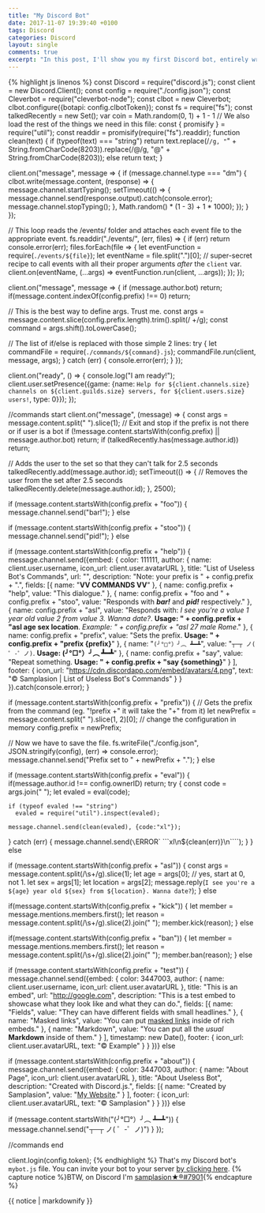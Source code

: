 ```yaml
---
title: "My Discord Bot"
date: 2017-11-07 19:39:40 +0100
tags: Discord
categories: Discord
layout: single
comments: true
excerpt: "In this post, I'll show you my first Discord bot, entirely written in JavaScript."
---
```

{% highlight js linenos %}
const Discord = require("discord.js");
const client = new Discord.Client();
const config = require("./config.json");
const Cleverbot = require("cleverbot-node");
const clbot = new Cleverbot;
clbot.configure({botapi: config.clbotToken});
const fs = require("fs");
const talkedRecently = new Set();
var coin = Math.random(0, 1) + 1 - 1
// We also load the rest of the things we need in this file:
const { promisify } = require("util");
const readdir = promisify(require("fs").readdir);
function clean(text) {
  if (typeof(text) === "string")
    return text.replace(/`/g, "`" + String.fromCharCode(8203)).replace(/@/g, "@" + String.fromCharCode(8203));
  else
      return text;
}

client.on("message", message => {
  if (message.channel.type === "dm") {
    clbot.write(message.content, (response) => {
      message.channel.startTyping();
      setTimeout(() => {
        message.channel.send(response.output).catch(console.error);
        message.channel.stopTyping();
      }, Math.random() * (1 - 3) + 1 * 1000);
    });
  }
});

// This loop reads the /events/ folder and attaches each event file to the appropriate event.
fs.readdir("./events/", (err, files) => {
  if (err) return console.error(err);
  files.forEach(file => {
    let eventFunction = require(`./events/${file}`);
    let eventName = file.split(".")[0];
    // super-secret recipe to call events with all their proper arguments *after* the `client` var.
    client.on(eventName, (...args) => eventFunction.run(client, ...args));
  });
});

client.on("message", message => {
  if (message.author.bot) return;
  if(message.content.indexOf(config.prefix) !== 0) return;

  // This is the best way to define args. Trust me.
  const args = message.content.slice(config.prefix.length).trim().split(/ +/g);
  const command = args.shift().toLowerCase();

  // The list of if/else is replaced with those simple 2 lines:
  try {
    let commandFile = require(`./commands/${command}.js`);
    commandFile.run(client, message, args);
  } catch (err) {
    console.error(err);
  }
});

client.on("ready", () => {
  console.log("I am ready!");
  client.user.setPresence({game: {name: `Help for ${client.channels.size} channels on ${client.guilds.size} servers, for ${client.users.size} users!`, type: 0}});
});

//commands start
client.on("message", (message) => {
  const args = message.content.split(" ").slice(1);
  // Exit and stop if the prefix is not there or if user is a bot
  if (!message.content.startsWith(config.prefix) || message.author.bot) return;
  if (talkedRecently.has(message.author.id))
  return;

// Adds the user to the set so that they can't talk for 2.5 seconds
talkedRecently.add(message.author.id);
setTimeout(() => {
  // Removes the user from the set after 2.5 seconds
  talkedRecently.delete(message.author.id);
}, 2500);

  if (message.content.startsWith(config.prefix + "foo")) {
    message.channel.send("bar!");
  } else

  if (message.content.startsWith(config.prefix + "stoo")) {
    message.channel.send("pid!");
  } else

  if (message.content.startsWith(config.prefix + "help")) {
    message.channel.send({embed: {
      color: 111111,
      author: {
      name: client.user.username,
      icon_url: client.user.avatarURL
    },
    title: "List of Useless Bot's Commands",
    url: "",
    description: "Note: your prefix is " + config.prefix + ".",
    fields: [{
        name: "**VV COMMANDS VV**"
      },
      {
        name: config.prefix + "help",
        value: "This dialogue."
      },
      {
        name: config.prefix + "foo and " + config.prefix + "stoo",
        value: "Responds with _**bar!**_ and _**pid!**_ respectively."
      },
      {
        name: config.prefix + "asl",
        value: "Responds with: _I see you're a value 1 year old value 2 from value 3. Wanna date?_. **Usage: " + config.prefix + "asl age sex location**. _Example: " + config.prefix + "asl 27 male Rome_."
      },
      {
        name: config.prefix + "prefix",
        value: "Sets the prefix. **Usage: " + config.prefix + "prefix {prefix}**"
      },
      {
        name: "```(╯°□°）╯︵ ┻━┻```",
        value: "`┬─┬﻿ ノ( ゜-゜ノ)`. **Usage: (╯°□°）╯︵ ┻━┻**"
      },
      {
        name: config.prefix + "say",
        value: "Repeat something. **Usage: " + config.prefix + "say {something}**"
      }
    ],
    footer: {
      icon_url: "https://cdn.discordapp.com/embed/avatars/4.png",
      text: "© Samplasion | List of Useless Bot's Commands"
    }
    }
    }).catch(console.error);
  }

  if (message.content.startsWith(config.prefix + "prefix")) {
   // Gets the prefix from the command (eg. "!prefix +" it will take the "+" from it)
   let newPrefix = message.content.split(" ").slice(1, 2)[0];
   // change the configuration in memory
   config.prefix = newPrefix;

   // Now we have to save the file.
   fs.writeFile("./config.json", JSON.stringify(config), (err) => console.error);
   message.channel.send("Prefix set to " + newPrefix + ".");
 } else

 if (message.content.startsWith(config.prefix + "eval")) {
  if(message.author.id !== config.ownerID) return;
  try {
    const code = args.join(" ");
    let evaled = eval(code);

    if (typeof evaled !== "string")
      evaled = require("util").inspect(evaled);

    message.channel.send(clean(evaled), {code:"xl"});
  } catch (err) {
    message.channel.send(`\`ERROR\` \`\`\`xl\n${clean(err)}\n\`\`\``);
  }
} else

 if (message.content.startsWith(config.prefix + "asl")) {
 const args = message.content.split(/\s+/g).slice(1);
 let age = args[0]; // yes, start at 0, not 1.
 let sex = args[1];
 let location = args[2];
 message.reply(`I see you're a ${age} year old ${sex} from ${location}. Wanna date?`);
 } else

 if(message.content.startsWith(config.prefix + "kick")) {
   let member = message.mentions.members.first();
   let reason = message.content.split(/\s+/g).slice(2).join(" ");
   member.kick(reason);
 } else

 if(message.content.startsWith(config.prefix + "ban")) {
   let member = message.mentions.members.first();
   let reason = message.content.split(/\s+/g).slice(2).join(" ");
   member.ban(reason);
 } else

 if (message.content.startsWith(config.prefix + "test")) {
 message.channel.send({embed: {
    color: 3447003,
    author: {
      name: client.user.username,
      icon_url: client.user.avatarURL
    },
    title: "This is an embed",
    url: "http://google.com",
    description: "This is a test embed to showcase what they look like and what they can do.",
    fields: [{
        name: "Fields",
        value: "They can have different fields with small headlines."
      },
      {
        name: "Masked links",
        value: "You can put [masked links](http://google.com) inside of rich embeds."
      },
      {
        name: "Markdown",
        value: "You can put all the *usual* **__Markdown__** inside of them."
      }
    ],
    timestamp: new Date(),
    footer: {
      icon_url: client.user.avatarURL,
      text: "© Example"
    }
  }
})} else

  if (message.content.startsWith(config.prefix + "about")) {
  message.channel.send({embed: {
     color: 3447003,
     author: {
     name: "About Page",
     icon_url: client.user.avatarURL
   },
   title: "About Useless Bot",
   description: "Created with Discord.js.",
   fields: [{
       name: "Created by Samplasion",
       value: "[My Website](samplasion.github.io)."
     }
   ],
   footer: {
     icon_url: client.user.avatarURL,
     text: "© Samplasion"
   }
 }
  })} else

  if (message.content.startsWith("(╯°□°）╯︵ ┻━┻")) {
    message.channel.send("┬─┬﻿ ノ( ゜-゜ノ)")
  }
});

//commands end

client.login(config.token);
{% endhighlight %}
That's my Discord bot's `mybot.js` file. You can invite your bot to your server [by clicking here](https://discordapp.com/oauth2/authorize?&client_id=352864830794891267&scope=bot). {% capture notice %}BTW, on Discord I'm [samplasion★®#7901](https://discordapp.com/channels/@me){% endcapture %}
<div class="notice notice--success">{{ notice | markdownify }}</div>
